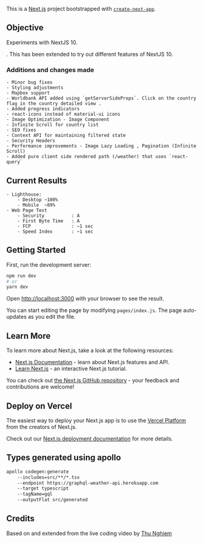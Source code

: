 This is a [Next.js](https://nextjs.org/) project bootstrapped with [`create-next-app`](https://github.com/vercel/next.js/tree/canary/packages/create-next-app).

## Objective

Experiments with NextJS 10.

. This has been extended to try out different features of NextJS 10.

### Additions and changes made   
    - Minor bug fixes
    - Styling adjustments
    - Mapbox support
    - Worldbank API added using `getServerSideProps`. Click on the country flag in the country detailed view .
    - Added progress indicators
    - react-icons instead of material-ui icons
    - Image Optimization - Image Component
    - Infinite Scroll for country list
    - SEO fixes
    - Context API for maintaining filtered state
    - Security Headers
    - Performance improvements - Image Lazy Loading , Pagination (Infinite Scroll)
    - Added pure client side rendered path (/weather) that uses `react-query`

## Current Results

    - Lighthouse:
        - Desktop ~100%
        - Mobile  ~89%
    - Web Page Test
        - Security          : A
        - First Byte Time   : A
        - FCP               : ~1 sec
        - Speed Index       : ~1 sec

## Getting Started

First, run the development server:

```bash
npm run dev
# or
yarn dev
```

Open [http://localhost:3000](http://localhost:3000) with your browser to see the result.

You can start editing the page by modifying `pages/index.js`. The page auto-updates as you edit the file.

## Learn More

To learn more about Next.js, take a look at the following resources:

- [Next.js Documentation](https://nextjs.org/docs) - learn about Next.js features and API.
- [Learn Next.js](https://nextjs.org/learn) - an interactive Next.js tutorial.

You can check out [the Next.js GitHub repository](https://github.com/vercel/next.js/) - your feedback and contributions are welcome!

## Deploy on Vercel

The easiest way to deploy your Next.js app is to use the [Vercel Platform](https://vercel.com/import?utm_medium=default-template&filter=next.js&utm_source=create-next-app&utm_campaign=create-next-app-readme) from the creators of Next.js.

Check out our [Next.js deployment documentation](https://nextjs.org/docs/deployment) for more details.

## Types generated using apollo

```sh
apollo codegen:generate  
    --includes=src/**/*.tsx 
    --endpoint https://graphql-weather-api.herokuapp.com 
    --target typescript 
    --tagName=gql 
    --outputFlat src/generated
```

## Credits

Based on and extended from the live coding video by [Thu Nghiem](https://www.youtube.com/watch?v=v8o9iJU5hEA)